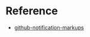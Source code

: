 # Reference  
* [github-notification-markups](https://github.com/berakoc/github-notification-markups)
